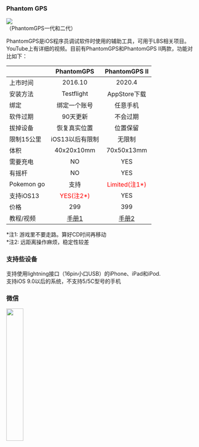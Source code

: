 <!--PhantomGPS 官网 官方网站!-->
### Phantom GPS

<!--
<img src="http://phantomgps.com/assets/phantomgpsii.jpg"  ><br>
-->
 <img src="http://pics.gpsmock.com/pics/phantomgpsii.jpg"><br>
（PhantomGPS一代和二代）

PhantomGPS是iOS程序员调试软件时使用的辅助工具，可用于LBS相关项目。YouTube上有详细的视频。目前有PhantomGPS和PhantomGPS II两款，功能对比如下：<br>


|            | PhantomGPS  |  PhantomGPS II  |
| --------   | :-----:     | :----: |
|上市时间     |  2016.10     |    2020.4 |
| 安装方法     | Testflight  |   AppStore下载    |
| 绑定     | 绑定一个账号  |   任意手机    |
| 软件过期     | 90天更新      |   不会过期           |
| 拔掉设备     | 恢复真实位置    |   位置保留        |
|限制15公里 | iOS13以后有限制    |   无限制 |
| 体积        |    40x20x10mm      |   70x50x13mm        |
| 需要充电 |    NO      |   YES    |
| 有摇杆   |   NO       |   YES    |
| Pokemon go   |   支持|   <font  color="red">Limited(注1*)</font>  |
| 支持iOS13   |   <font  color="red">YES(注2*)</font>      |   YES    |
| 价格   |   299      |   399    |
| 教程/视频   |   [手册1](http://phantomgps.com/manual)      |   [手册2](http://phantomgps.com/pii_manual)    |

*注1: 游戏里不要走路。算好CD时间再移动<br>
*注2: 远距离操作麻烦，稳定性较差<br> 
### 支持些设备
支持使用lightning接口（16pin小口USB）的iPhone、iPad和iPod.<br>
支持iOS 9.0以后的系统，不支持5/5C型号的手机<br>
<!--
###testflight 异常
一代的设备需要用testflight更新软件，如果打开testflight提示“无法载入App”，需要将DNS设置成114.114.114.114或者8.8.8.8再更新，参考[详细方法](https://jingyan.baidu.com/article/066074d6fe9dd1c3c31cb042.html)
###购买
**外设**需要购买,通过快递才能到你手上，不是软件。<br>
购买:[微店](https://k.ruyu.com/iy3I4SkX)或者[微信小程序(扫二维码)](http://phantomgps.com/assets/gh_e91036b77b64_430.jpg)。下午7点前下单当天发货（顺丰）。<br>
-->

### 微信

<!--
<img src="http://phantomgps.com/assets/wcqr.png" width="30%" ><br>
-->
<img src="http://pics.gpsmock.com/pics/wcqr.png"  width="30%" ><br>
